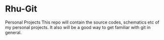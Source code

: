 # Rhu-Git
Personal Projects
This repo will contain the source codes, schematics etc of my personal projects.
It also will be a good way to get familiar with git in general.
